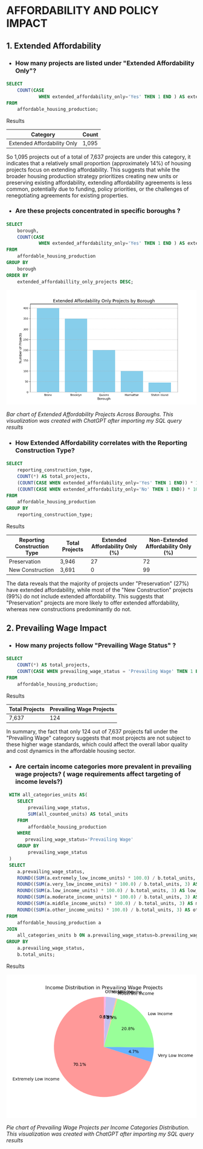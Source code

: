 # AFFORDABILITY AND POLICY IMPACT

## 1. Extended Affordability

- ### How many projects are listed under "Extended Affordability Only"?

```sql
SELECT
    COUNT(CASE
            WHEN extended_affordability_only='Yes' THEN 1 END ) AS extended_affordabillity_only_projects
FROM
    affordable_housing_production;
```

Results

| Category                        | Count |
|---------------------------------|-------|
| Extended Affordability Only     | 1,095 |


So 1,095 projects out of a total of 7,637 projects are under this category, it indicates that a relatively small proportion (approximately 14%) of housing projects focus on extending affordability. This suggests that while the broader housing production strategy prioritizes creating new units or preserving existing affordability, extending affordability agreements is less common, potentially due to funding, policy priorities, or the challenges of renegotiating agreements for existing properties.

- ### Are these projects concentrated in specific boroughs ?

```sql
SELECT
    borough,
    COUNT(CASE
            WHEN extended_affordability_only='Yes' THEN 1 END ) AS extended_affordabillity_only_projects
FROM
    affordable_housing_production
GROUP BY
    borough
ORDER BY
    extended_affordabillity_only_projects DESC;
```
![Extended Affordability Projects](/Section%203%20-%20Affordability%20And%20Policy\images\extended_affordability_projects_by_borough.png)

*Bar chart of Extended Affordability Projects Across Boroughs. This visualization was created with ChatGPT after importing my SQL query results*

- ### How Extended Affordability correlates with the Reporting Construction Type?

```sql
SELECT
    reporting_construction_type,
    COUNT(*) AS total_projects,
    (COUNT(CASE WHEN extended_affordability_only='Yes' THEN 1 END)) * 100/ COUNT(*) AS extended_affordability_only_perc,
    (COUNT(CASE WHEN extended_affordability_only='No' THEN 1 END)) * 100/ COUNT(*) AS non_extended_affordability_only_perc
FROM
    affordable_housing_production
GROUP BY
    reporting_construction_type;
```

Results

| Reporting Construction Type | Total Projects | Extended Affordability Only (%) | Non-Extended Affordability Only (%) |
|-----------------------------|----------------|----------------------------------|-------------------------------------|
| Preservation                | 3,946          | 27                               | 72                                  |
| New Construction            | 3,691          | 0                                | 99                                  |


The data reveals that the majority of projects under "Preservation" (27%) have extended affordability, while most of the "New Construction" projects (99%) do not include extended affordability. This suggests that "Preservation" projects are more likely to offer extended affordability, whereas new constructions predominantly do not.


## 2. Prevailing Wage Impact

- ### How many projects follow "Prevailing Wage Status" ?

```sql
SELECT
    COUNT(*) AS total_projects,
    COUNT(CASE WHEN prevailing_wage_status = 'Prevailing Wage' THEN 1 END) AS prevailing_wage_projects
FROM
    affordable_housing_production;
```

Results

| Total Projects | Prevailing Wage Projects |
|----------------|--------------------------|
| 7,637          | 124                      |

In summary, the fact that only 124 out of 7,637 projects fall under the "Prevailing Wage" category suggests that most projects are not subject to these higher wage standards, which could affect the overall labor quality and cost dynamics in the affordable housing sector.

- ### Are certain income categories more prevalent in prevailing wage projects? ( wage requirements affect targeting of income levels?)

```sql
 WITH all_categories_units AS(
    SELECT
        prevailing_wage_status,
        SUM(all_counted_units) AS total_units
    FROM
        affordable_housing_production
    WHERE
       prevailing_wage_status='Prevailing Wage' 
    GROUP BY
        prevailing_wage_status
 )
 SELECT
    a.prevailing_wage_status,
    ROUND((SUM(a.extremely_low_income_units) * 100.0) / b.total_units, 3) AS extremely_low_income_units_perc,
    ROUND((SUM(a.very_low_income_units) * 100.0) / b.total_units, 3) AS very_low_income_units_perc,
    ROUND((SUM(a.low_income_units) * 100.0) / b.total_units, 3) AS low_income_units_perc,
    ROUND((SUM(a.moderate_income_units) * 100.0) / b.total_units, 3) AS moderate_income_units_perc,
    ROUND((SUM(a.middle_income_units) * 100.0) / b.total_units, 3) AS middle_income_units_perc,
    ROUND((SUM(a.other_income_units) * 100.0) / b.total_units, 3) AS other_income_units_perc
FROM
    affordable_housing_production a
JOIN
    all_categories_units b ON a.prevailing_wage_status=b.prevailing_wage_status
GROUP BY
    a.prevailing_wage_status,
    b.total_units;
```

Results

![Prevailing Wage Distribution](/Section%203%20-%20Affordability%20And%20Policy\images\prevailing_wage_income_distribution.png)

*Pie chart of Prevailing Wage Projects per Income Categories Distribution. This visualization was created with ChatGPT after importing my SQL query results*